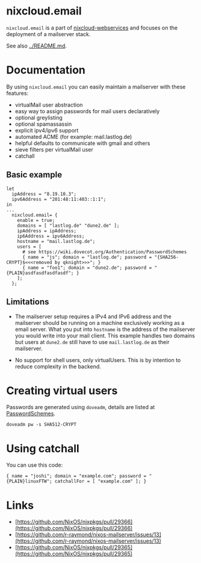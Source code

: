 # nixcloud.email

`nixcloud.email` is a part of [nixcloud-webservices](https://github.com/nixcloud/nixcloud-webservices) and focuses on the deployment of a mailserver stack.

See also [../README.md](../README.md).

# Documentation

By using `nixcloud.email` you can easily maintain a mailserver with these features:

* virtualMail user abstraction
* easy way to assign passwords for mail users declaratively
* optional greylisting
* optional spamassassin
* explicit ipv4/ipv6 support
* automated ACME (for example: mail.lastlog.de)
* helpful defaults to communicate with gmail and others
* sieve filters per virtualMail user
* catchall

## Basic example

    let
      ipAddress = "8.19.10.3";
      ipv6Address = "201:48:11:403::1:1";
    in
    ...
      nixcloud.email= {
        enable = true;
        domains = [ "lastlog.de" "dune2.de" ];
        ipAddress = ipAddress;
        ip6Address = ipv6Address;
        hostname = "mail.lastlog.de";
        users = [
          # see https://wiki.dovecot.org/Authentication/PasswordSchemes
          { name = "js"; domain = "lastlog.de"; password = "{SHA256-CRYPT}$<<<removed by qknight>>>"; }
          { name = "foo1"; domain = "dune2.de"; password = "{PLAIN}asdfasdfasdfasdf"; }
        ];
      };

## Limitations

* The mailserver setup requires a IPv4 and IPv6 address and the mailserver should be running on a machine exclusively working as a email server. What you put into `hostname` is the address of the mailserver you would write into your mail client. This example handles two domains but users at `dune2.de` still have to use `mail.lastlog.de` as their mailserver.

* No support for shell users, only virtualUsers. This is by intention to reduce complexity in the backend.

# Creating virtual users

Passwords are generated using `doveadm`, details are listed at [PasswordSchemes](https://wiki.dovecot.org/Authentication/PasswordSchemes).

    doveadm pw -s SHA512-CRYPT

# Using catchall

You can use this code:

    { name = "joshi"; domain = "example.com"; password = "{PLAIN}linuxFTW"; catchallFor = [ "example.com" ]; }

# Links

* [https://github.com/NixOS/nixpkgs/pull/29366](https://github.com/NixOS/nixpkgs/pull/29366)
* [https://github.com/r-raymond/nixos-mailserver/issues/13](https://github.com/r-raymond/nixos-mailserver/issues/13)
* [https://github.com/NixOS/nixpkgs/pull/29365](https://github.com/NixOS/nixpkgs/pull/29365)
